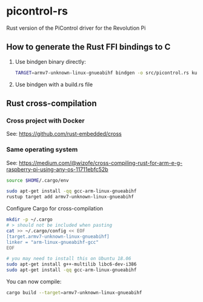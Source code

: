 # picontrol-rs

Rust version of the PiControl driver for the Revolution Pi

## How to generate the Rust FFI bindings to C

1. Use bindgen binary directly:

   ```bash
   TARGET=armv7-unknown-linux-gnueabihf bindgen -o src/picontrol.rs kunbus/interface/piControl/wrapper.h  -- -I`pwd`/kunbus/interface/piControl
   ```

2. Use bindgen with a build.rs file

## Rust cross-compilation

### Cross project with Docker

See: https://github.com/rust-embedded/cross


### Same operating system

See: https://medium.com/@wizofe/cross-compiling-rust-for-arm-e-g-raspberry-pi-using-any-os-11711ebfc52b

```bash
source $HOME/.cargo/env

sudo apt-get install -qq gcc-arm-linux-gnueabihf
rustup target add armv7-unknown-linux-gnueabihf
```

Configure Cargo for cross-compilation

```bash
mkdir -p ~/.cargo
# > should not be included when pasting
cat >> ~/.cargo/config << EOF
[target.armv7-unknown-linux-gnueabihf]
linker = "arm-linux-gnueabihf-gcc"
EOF

# you may need to install this on Ubuntu 18.06
sudo apt-get install g++-multilib libc6-dev-i386
sudo apt-get install -qq gcc-arm-linux-gnueabihf
```

You can now compile:

```bash
cargo build --target=armv7-unknown-linux-gnueabihf
```
